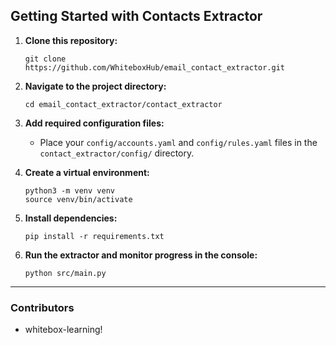 ## Getting Started with Contacts Extractor

1. **Clone this repository:**
   ```
   git clone https://github.com/WhiteboxHub/email_contact_extractor.git
   ```

2. **Navigate to the project directory:**
   ```
   cd email_contact_extractor/contact_extractor
   ```

3. **Add required configuration files:**
   - Place your `config/accounts.yaml` and `config/rules.yaml` files in the `contact_extractor/config/` directory.

4. **Create a virtual environment:**
   ```
   python3 -m venv venv
   source venv/bin/activate
   ```

5. **Install dependencies:**
   ```
   pip install -r requirements.txt
   ```

6. **Run the extractor and monitor progress in the console:**
   ```
   python src/main.py
   ```

---

### Contributors

- whitebox-learning!
